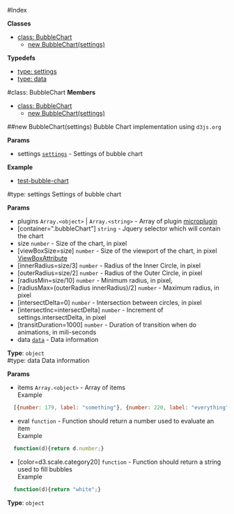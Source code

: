 #Index

**Classes**

* [class: BubbleChart](#BubbleChart)
  * [new BubbleChart(settings)](#new_BubbleChart)

**Typedefs**

* [type: settings](#settings)
* [type: data](#data)
 
<a name="BubbleChart"></a>
#class: BubbleChart
**Members**

* [class: BubbleChart](#BubbleChart)
  * [new BubbleChart(settings)](#new_BubbleChart)

<a name="new_BubbleChart"></a>
##new BubbleChart(settings)
Bubble Chart implementation using `d3js.org`

**Params**

- settings <code>[settings](#settings)</code> - Settings of bubble chart  

**Example**  
- [test-bubble-chart](../test/test-bubble-chart.html)

<a name="settings"></a>
#type: settings
Settings of bubble chart

**Params**

- plugins `Array.<object>` | `Array.<string>` - Array of plugin [microplugin](https://github.com/brianreavis/microplugin.js|microplugin)  
- \[container=".bubbleChart"\] `string` - Jquery selector which will contain the chart  
- size `number` - Size of the chart, in pixel  
- \[viewBoxSize=size\] `number` - Size of the viewport of the chart, in pixel [ViewBoxAttribute](http://www.w3.org/TR/SVG/coords.html#ViewBoxAttribute)  
- \[innerRadius=size/3\] `number` - Radius of the Inner Circle, in pixel  
- \[outerRadius=size/2\] `number` - Radius of the Outer Circle, in pixel  
- \[radiusMin=size/10\] `number` - Minimum radius, in pixel,  
- \[radiusMax=(outerRadius  innerRadius)/2\] `number` - Maximum radius, in pixel  
- \[intersectDelta=0\] `number` - Intersection between circles, in pixel  
- \[intersectInc=intersectDelta\] `number` - Increment of settings.intersectDelta, in pixel  
- \[transitDuration=1000\] `number` - Duration of transition when do animations, in mili-seconds  
- data <code>[data](#data)</code> - Data information  

**Type**: `object`  
<a name="data"></a>
#type: data
Data information

**Params**

- items `Array.<object>` - Array of items <br/> Example
 ```js
   [{number: 179, label: "something"}, {number: 220, label: "everything"}]
 ```  
- eval `function` - Function should return a number used to evaluate an item <br/> Example
 ```js
   function(d){return d.number;}
 ```  
- \[color=d3.scale.category20\] `function` - Function should return a string used to fill bubbles <br/>Example
 ```js
   function(d){return "white";}
 ```  

**Type**: `object`  
